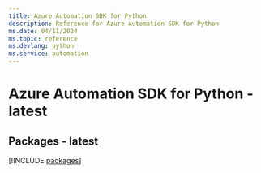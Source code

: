 ```yaml
---
title: Azure Automation SDK for Python
description: Reference for Azure Automation SDK for Python
ms.date: 04/11/2024
ms.topic: reference
ms.devlang: python
ms.service: automation
---
```

# Azure Automation SDK for Python - latest
## Packages - latest
[!INCLUDE [packages](automation-index.md)]